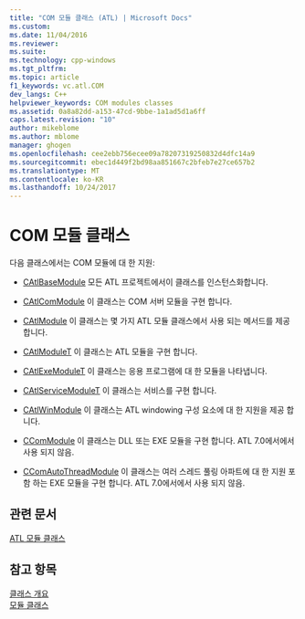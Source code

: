 ```yaml
---
title: "COM 모듈 클래스 (ATL) | Microsoft Docs"
ms.custom: 
ms.date: 11/04/2016
ms.reviewer: 
ms.suite: 
ms.technology: cpp-windows
ms.tgt_pltfrm: 
ms.topic: article
f1_keywords: vc.atl.COM
dev_langs: C++
helpviewer_keywords: COM modules classes
ms.assetid: 0a8a82dd-a153-47cd-9bbe-1a1ad5d1a6ff
caps.latest.revision: "10"
author: mikeblome
ms.author: mblome
manager: ghogen
ms.openlocfilehash: cee2ebb756ecee09a78207319250832d4dfc14a9
ms.sourcegitcommit: ebec1d449f2bd98aa851667c2bfeb7e27ce657b2
ms.translationtype: MT
ms.contentlocale: ko-KR
ms.lasthandoff: 10/24/2017
---
```

# <a name="com-modules-classes"></a>COM 모듈 클래스
다음 클래스에서는 COM 모듈에 대 한 지원:  
  
-   [CAtlBaseModule](../atl/reference/catlbasemodule-class.md) 모든 ATL 프로젝트에서이 클래스를 인스턴스화합니다.  
  
-   [CAtlComModule](../atl/reference/catlcommodule-class.md) 이 클래스는 COM 서버 모듈을 구현 합니다.  
  
-   [CAtlModule](../atl/reference/catlmodule-class.md) 이 클래스는 몇 가지 ATL 모듈 클래스에서 사용 되는 메서드를 제공 합니다.  
  
-   [CAtlModuleT](../atl/reference/catlmodulet-class.md) 이 클래스는 ATL 모듈을 구현 합니다.  
  
-   [CAtlExeModuleT](../atl/reference/catlexemodulet-class.md) 이 클래스는 응용 프로그램에 대 한 모듈을 나타냅니다.  
  
-   [CAtlServiceModuleT](../atl/reference/catlservicemodulet-class.md) 이 클래스는 서비스를 구현 합니다.  
  
-   [CAtlWinModule](../atl/reference/catlwinmodule-class.md) 이 클래스는 ATL windowing 구성 요소에 대 한 지원을 제공 합니다.  
  
-   [CComModule](../atl/reference/ccommodule-class.md) 이 클래스는 DLL 또는 EXE 모듈을 구현 합니다. ATL 7.0에서에서 사용 되지 않음.  
  
-   [CComAutoThreadModule](../atl/reference/ccomautothreadmodule-class.md) 이 클래스는 여러 스레드 풀링 아파트에 대 한 지원 포함 하는 EXE 모듈을 구현 합니다. ATL 7.0에서에서 사용 되지 않음.  
  
## <a name="related-articles"></a>관련 문서  
 [ATL 모듈 클래스](../atl/atl-module-classes.md)  
  
## <a name="see-also"></a>참고 항목  
 [클래스 개요](../atl/atl-class-overview.md)   
 [모듈 클래스](../atl/atl-module-classes.md)

